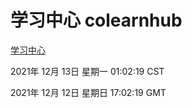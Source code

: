 # 学习中心 colearnhub
[学习中心](http://59.174.25.102:56308/colearnhub/)

2021年 12月 13日 星期一 01:02:19 CST

2021年 12月 12日 星期日 17:02:19 GMT
